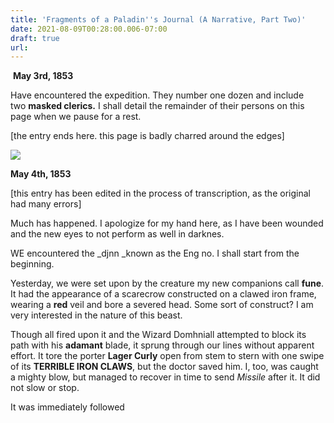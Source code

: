 ```yaml
---
title: 'Fragments of a Paladin''s Journal (A Narrative, Part Two)'
date: 2021-08-09T00:28:00.006-07:00
draft: true
url: 
---
```


 **May 3rd, 1853**

Have encountered the expedition. They number one dozen and include two **masked clerics.** I shall detail the remainder of their persons on this page when we pause for a rest.

\[the entry ends here. this page is badly charred around the edges\]

[![](https://1.bp.blogspot.com/-7xfVMEjZNas/YRCWjxQTrZI/AAAAAAAAugo/8WtCHSenIzM8Z6-RceCXFq8aWFIm1N-xgCLcBGAsYHQ/w640-h348/mountain1.png)](https://1.bp.blogspot.com/-7xfVMEjZNas/YRCWjxQTrZI/AAAAAAAAugo/8WtCHSenIzM8Z6-RceCXFq8aWFIm1N-xgCLcBGAsYHQ/s2048/mountain1.png)

**May 4th, 1853**

\[this entry has been edited in the process of transcription, as the original had many errors\]

Much has happened. I apologize for my hand here, as I have been wounded and the new eyes to not perform as well in darknes.

WE encountered the _djnn _known as the Eng no. I shall start from the beginning.

Yesterday, we were set upon by the creature my new companions call **fune**. It had the appearance of a scarecrow constructed on a clawed iron frame, wearing a **red** veil and bore a severed head. Some sort of construct? I am very interested in the nature of this beast.

Though all fired upon it and the Wizard Domhniall attempted to block its path with his **adamant** blade, it sprung through our lines without apparent effort. It tore the porter **Lager Curly** open from stem to stern with one swipe of its **TERRIBLE IRON CLAWS**, but the doctor saved him. I, too, was caught a mighty blow, but managed to recover in time to send _Missile_ after it. It did not slow or stop.

It was immediately followed